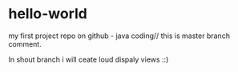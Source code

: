 # hello-world
my first project repo on github - java coding// this is master branch comment.

In shout branch i will ceate loud dispaly views ::)
